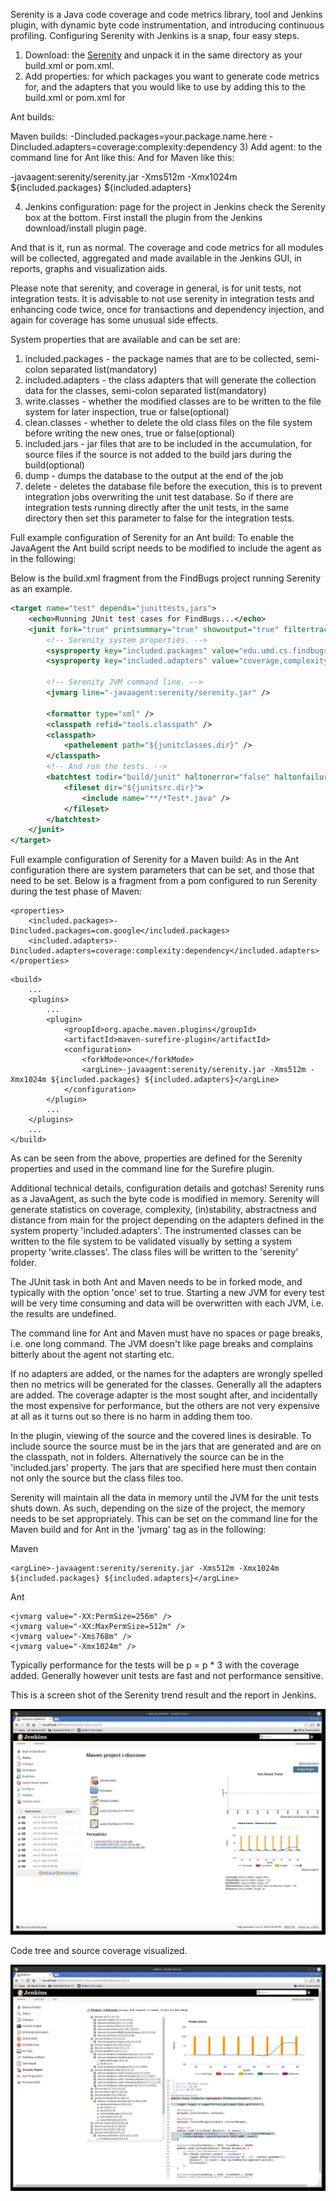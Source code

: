 Serenity is a Java code coverage and code metrics library, tool and Jenkins plugin, with dynamic byte code instrumentation, 
and introducing continuous profiling. Configuring Serenity with Jenkins is a snap, four easy steps.

1) Download: the [Serenity](https://github.com/jenkinsci/serenity-plugin/blob/master/releases/serenity-1.2.zip) and unpack 
it in the same directory as your build.xml or pom.xml.
2) Add properties: for which packages you want to generate code metrics for, and the adapters that you would like to use by 
adding this to the build.xml or pom.xml for

Ant builds:

<!-- Serenity system properties. -->
<sysproperty key="included.packages" value="your.package.name.here" />
<sysproperty key="included.adapters" value="coverage:complexity:dependency" />
Maven builds:

<properties>
	<included.packages>-Dincluded.packages=your.package.name.here</included.packages>
	<included.adapters>-Dincluded.adapters=coverage:complexity:dependency</included.adapters>
</properties>
3) Add agent: to the command line for Ant like this:

<!-- Serenity JVM command line. -->
<jvmarg line="-javaagent:serenity/serenity.jar" />
And for Maven like this:

<argLine>-javaagent:serenity/serenity.jar -Xms512m -Xmx1024m ${included.packages} ${included.adapters}</argLine>

4) Jenkins configuration: page for the project in Jenkins check the Serenity box at the bottom. First install 
the plugin from the Jenkins download/install plugin page.

And that is it, run as normal. The coverage and code metrics for all modules will be collected, aggregated and made 
available in the Jenkins GUI, in reports, graphs and visualization aids.

Please note that serenity, and coverage in general, is for unit tests, not integration tests. It is advisable to not use 
serenity in integration tests and enhancing code twice, once for transactions and dependency injection, and again for coverage
has some unusual side effects.

System properties that are available and can be set are:
1) included.packages - the package names that are to be collected, semi-colon separated list(mandatory)
2) included.adapters - the class adapters that will generate the collection data for the classes, semi-colon separated list(mandatory)
3) write.classes - whether the modified classes are to be written to the file system for later inspection, true or false(optional)
4) clean.classes - whether to delete the old class files on the file system before writing the new ones, true or false(optional)
5) included.jars - jar files that are to be included in the accumulation, for source files if the source is not added to the 
build jars during the build(optional)
6) dump - dumps the database to the output at the end of the job
7) delete - deletes the database file before the execution, this is to prevent integration jobs overwriting the unit test database. So 
if there are integration tests running directly after the unit tests, in the same directory then set this parameter to false for the 
integration tests.

Full example configuration of Serenity for an Ant build:
To enable the JavaAgent the Ant build script needs to be modified to include the agent as in the following:

<jvmarg line="-javaagent:serenity/serenity.jar" />

Below is the build.xml fragment from the FindBugs project running Serenity as an example.

``` xml
<target name="test" depends="junittests,jars">
	<echo>Running JUnit test cases for FindBugs...</echo>
	<junit fork="true" printsummary="true" showoutput="true" filtertrace="true" forkmode="once">
		<!-- Serenity system properties. -->
		<sysproperty key="included.packages" value="edu.umd.cs.findbugs" />
		<sysproperty key="included.adapters" value="coverage,complexity,dependency" />

        <!-- Serenity JVM command line. -->
		<jvmarg line="-javaagent:serenity/serenity.jar" />

		<formatter type="xml" />
		<classpath refid="tools.classpath" />
		<classpath>
			<pathelement path="${junitclasses.dir}" />
		</classpath>
		<!-- And run the tests. -->
		<batchtest todir="build/junit" haltonerror="false" haltonfailure="false">
			<fileset dir="${junitsrc.dir}">
				<include name="**/*Test*.java" />
			</fileset>
		</batchtest>
	</junit>
</target>

```

Full example configuration of Serenity for a Maven build:
As in the Ant configuration there are system parameters that can be set, and those that need to be set. Below 
is a fragment from a pom configured to run Serenity during the test phase of Maven:

```
<properties>
	<included.packages>-Dincluded.packages=com.google</included.packages>
	<included.adapters>-Dincluded.adapters=coverage:complexity:dependency</included.adapters>
</properties>
```

```
<build>
	...
	<plugins>
		...
		<plugin>
			<groupId>org.apache.maven.plugins</groupId>
			<artifactId>maven-surefire-plugin</artifactId>
			<configuration>
				<forkMode>once</forkMode>
				<argLine>-javaagent:serenity/serenity.jar -Xms512m -Xmx1024m ${included.packages} ${included.adapters}</argLine>
			</configuration>
		</plugin>
		...
	</plugins>
	...
</build>
```

As can be seen from the above, properties are defined for the Serenity properties and used in the command line for the Surefire plugin.

Additional technical details, configuration details and gotchas!
Serenity runs as a JavaAgent, as such the byte code is modified in memory. Serenity will generate statistics on coverage, 
complexity, (in)stability, abstractness and distance from main for the project depending on the adapters defined in the system property 
'included.adapters'. The instrumented classes can be written to the file system to be validated visually by setting a system property 
'write.classes'. The class files will be written to the 'serenity' folder.

The JUnit task in both Ant and Maven needs to be in forked mode, and typically with the option 'once' set to true. Starting a new 
JVM for every test will be very time consuming and data will be overwritten with each JVM, i.e. the results are undefined.

The command line for Ant and Maven must have no spaces or page breaks, i.e. one long command. The JVM doesn't like page breaks and 
complains bitterly about the agent not starting etc.

If no adapters are added, or the names for the adapters are wrongly spelled then no metrics will be generated for the classes. Generally 
all the adapters are added. The coverage adapter is the most sought after, and incidentally the most expensive for performance, but the 
others are not very expensive at all as it turns out so there is no harm in adding them too.

In the plugin, viewing of the source and the covered lines is desirable. To include source the source must be in the jars that are 
generated and are on the classpath, not in folders. Alternatively the source can be in the 'included.jars' property. The jars that are 
specified here must then contain not only the source but the class files too.

Serenity will maintain all the data in memory until the JVM for the unit tests shuts down. As such, depending on the size of the project, 
the memory needs to be set appropriately. This can be set on the command line for the Maven build and for Ant in the 'jvmarg' tag as in 
the following:

Maven
```
<argLine>-javaagent:serenity/serenity.jar -Xms512m -Xmx1024m ${included.packages} ${included.adapters}</argLine>
```

Ant
```
<jvmarg value="-XX:PermSize=256m" />
<jvmarg value="-XX:MaxPermSize=512m" />
<jvmarg value="-Xms768m" />
<jvmarg value="-Xmx1024m" />
```

Typically performance for the tests will be p = p * 3 with the coverage added. Generally however unit tests are fast and not performance 
sensitive.

This is a screen shot of the Serenity trend result and the report in Jenkins.

![Main page](https://github.com/jenkinsci/serenity-plugin/blob/master/releases/images/serenity-floating-1200.jpeg "Main page")

Code tree and source coverage visualized.

![Details page](https://github.com/jenkinsci/serenity-plugin/blob/master/releases/images/serenity-report-1200.jpeg "Detail page")